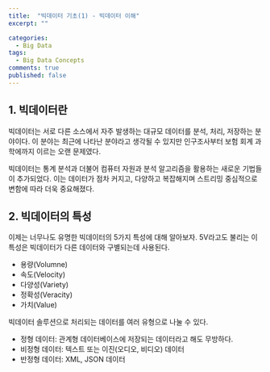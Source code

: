 ```yaml
---
title:  "빅데이터 기초(1) - 빅데이터 이해"
excerpt: ""

categories:
  - Big Data
tags:
  - Big Data Concepts
comments: true
published: false
---
```


## 1. 빅데이터란

빅데이터는 서로 다른 소스에서 자주 발생하는 대규모 데이터를 분석, 처리, 저장하는 분야이다. 이 분야는 최근에 나타난 분야라고 생각될 수 있지만 인구조사부터 보험 회계 과학에까지 이르는 오랜 문제였다. 

빅데이터는 통계 분석과 더불어 컴퓨터 자원과 분석 알고리즘을 활용하는 새로운 기법들이 추가되었다. 이는 데이터가 점차 커지고, 다양하고 복잡해지며 스트리밍 중심적으로 변함에 따라 더욱 중요해졌다.

## 2. 빅데이터의 특성

이제는 너무나도 유명한 빅데이터의 5가지 특성에 대해 알아보자. 5V라고도 불리는 이 특성은 빅데이터가 다른 데이터와 구별되는데 사용된다. 

- 용량(Volumne)
- 속도(Velocity)
- 다양성(Variety)
- 정확성(Veracity)
- 가치(Value)

빅데이터 솔루션으로 처리되는 데이터를 여러 유형으로 나눌 수 있다.

- 정형 데이터: 관계형 데이터베이스에 저장되는 데이터라고 해도 무방하다. 
- 비정형 데이터: 텍스트 또는 이진(오디오, 비디오) 데이터
- 반정형 데이터: XML, JSON 데이터

